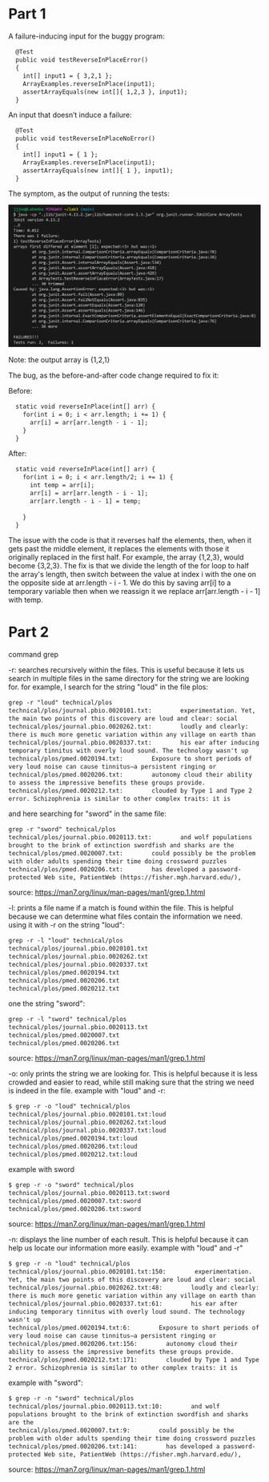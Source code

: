 # Part 1

A failure-inducing input for the buggy program:
~~~
  @Test
  public void testReverseInPlaceError()
  {
    int[] input1 = { 3,2,1 };
    ArrayExamples.reverseInPlace(input1);
    assertArrayEquals(new int[]{ 1,2,3 }, input1);
  }
~~~
An input that doesn’t induce a failure:
~~~
  @Test
  public void testReverseInPlaceNoError()
  {
    int[] input1 = { 1 };
    ArrayExamples.reverseInPlace(input1);
    assertArrayEquals(new int[]{ 1 }, input1);
  }
~~~
The symptom, as the output of running the tests:

![Image](Code_GVyt5fbfZ0.png)

Note: the output array is {1,2,1}

The bug, as the before-and-after code change required to fix it:

Before:
~~~
  static void reverseInPlace(int[] arr) {
    for(int i = 0; i < arr.length; i += 1) {
      arr[i] = arr[arr.length - i - 1];
    }
  }
~~~
After:
~~~
  static void reverseInPlace(int[] arr) {
    for(int i = 0; i < arr.length/2; i += 1) {
      int temp = arr[i];
      arr[i] = arr[arr.length - i - 1];
      arr[arr.length - i - 1] = temp;
      
    }
  }
~~~
The issue with the code is that it reverses half the elements, then, when it gets past the middle element, it replaces the elements with those it originally replaced in the first half. For example, the array {1,2,3}, would become {3,2,3}.
The fix is that we divide the length of the for loop to half the array's length, then switch between the value at index i with the one on the opposite side at arr.length - i - 1. We do this by saving arr[i] to a temporary variable then when we reassign it we replace arr[arr.length - i - 1] with temp. 

# Part 2
command grep

-r: searches recursively within the files. This is useful because it lets us search in multiple files in the same directory for the string we are looking for. for example, I search for the string "loud" in the file plos:
~~~
grep -r "loud" technical/plos
technical/plos/journal.pbio.0020101.txt:        experimentation. Yet, the main two points of this discovery are loud and clear: social
technical/plos/journal.pbio.0020262.txt:        loudly and clearly: there is much more genetic variation within any village on earth than
technical/plos/journal.pbio.0020337.txt:        his ear after inducing temporary tinnitus with overly loud sound. The technology wasn't up
technical/plos/pmed.0020194.txt:        Exposure to short periods of very loud noise can cause tinnitus—a persistent ringing or
technical/plos/pmed.0020206.txt:        autonomy cloud their ability to assess the impressive benefits these groups provide.
technical/plos/pmed.0020212.txt:        clouded by Type 1 and Type 2 error. Schizophrenia is similar to other complex traits: it is
~~~
and here searching for "sword" in the same file:
~~~
grep -r "sword" technical/plos
technical/plos/journal.pbio.0020113.txt:        and wolf populations brought to the brink of extinction swordfish and sharks are the
technical/plos/pmed.0020007.txt:        could possibly be the problem with older adults spending their time doing crossword puzzles
technical/plos/pmed.0020206.txt:        has developed a password-protected Web site, PatientWeb (https://fisher.mgh.harvard.edu/),
~~~

source: https://man7.org/linux/man-pages/man1/grep.1.html


-l: prints a file name if a match is found within the file. This is helpful because we can determine what files contain the information we need.
using it with -r on the string "loud":
~~~
grep -r -l "loud" technical/plos
technical/plos/journal.pbio.0020101.txt
technical/plos/journal.pbio.0020262.txt
technical/plos/journal.pbio.0020337.txt
technical/plos/pmed.0020194.txt
technical/plos/pmed.0020206.txt
technical/plos/pmed.0020212.txt

~~~
one the string "sword":
~~~
grep -r -l "sword" technical/plos
technical/plos/journal.pbio.0020113.txt
technical/plos/pmed.0020007.txt
technical/plos/pmed.0020206.txt
~~~

source: https://man7.org/linux/man-pages/man1/grep.1.html

-o: only prints the string we are looking for. This is helpful because it is less crowded and easier to read, while still making sure that the string we need is indeed in the file.
example with "loud" and -r:
~~~
$ grep -r -o "loud" technical/plos
technical/plos/journal.pbio.0020101.txt:loud
technical/plos/journal.pbio.0020262.txt:loud
technical/plos/journal.pbio.0020337.txt:loud
technical/plos/pmed.0020194.txt:loud
technical/plos/pmed.0020206.txt:loud
technical/plos/pmed.0020212.txt:loud
~~~
example with sword
~~~
$ grep -r -o "sword" technical/plos
technical/plos/journal.pbio.0020113.txt:sword
technical/plos/pmed.0020007.txt:sword
technical/plos/pmed.0020206.txt:sword
~~~

source: https://man7.org/linux/man-pages/man1/grep.1.html

-n: displays the line number of each result. This is helpful because it can help us locate our information more easily.
example with "loud" and -r"
~~~
$ grep -r -n "loud" technical/plos
technical/plos/journal.pbio.0020101.txt:150:        experimentation. Yet, the main two points of this discovery are loud and clear: social
technical/plos/journal.pbio.0020262.txt:48:        loudly and clearly: there is much more genetic variation within any village on earth than
technical/plos/journal.pbio.0020337.txt:61:        his ear after inducing temporary tinnitus with overly loud sound. The technology wasn't up
technical/plos/pmed.0020194.txt:6:        Exposure to short periods of very loud noise can cause tinnitus—a persistent ringing or
technical/plos/pmed.0020206.txt:156:        autonomy cloud their ability to assess the impressive benefits these groups provide.
technical/plos/pmed.0020212.txt:171:        clouded by Type 1 and Type 2 error. Schizophrenia is similar to other complex traits: it is
~~~
example with "sword":
~~~
$ grep -r -n "sword" technical/plos
technical/plos/journal.pbio.0020113.txt:10:        and wolf populations brought to the brink of extinction swordfish and sharks are the
technical/plos/pmed.0020007.txt:9:        could possibly be the problem with older adults spending their time doing crossword puzzles
technical/plos/pmed.0020206.txt:141:        has developed a password-protected Web site, PatientWeb (https://fisher.mgh.harvard.edu/),
~~~

source: https://man7.org/linux/man-pages/man1/grep.1.html

